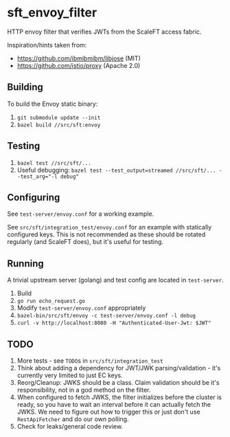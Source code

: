 # sft_envoy_filter
HTTP envoy filter that verifies JWTs from the ScaleFT access fabric.

Inspiration/hints taken from:
* https://github.com/ibmibmibm/libjose (MIT)
* https://github.com/istio/proxy (Apache 2.0)

## Building

To build the Envoy static binary:

1. `git submodule update --init`
2. `bazel build //src/sft:envoy`

## Testing

1. `bazel test //src/sft/...`
2. Useful debugging: `bazel test --test_output=streamed //src/sft/... --test_arg="-l debug"`

## Configuring

See `test-server/envoy.conf` for a working example.

See `src/sft/integration_test/envoy.conf` for an example with statically configured keys. This is not recommended as these should be rotated regularly (and ScaleFT does), but it's useful for testing.

## Running

A trivial upstream server (golang) and test config are located in `test-server`.

1. Build
2. `go run echo_request.go`
3. Modify `test-server/envoy.conf` appropriately
3. `bazel-bin/src/sft/envoy -c test-server/envoy.conf -l debug`
4. `curl -v http://localhost:8080 -H "Authenticated-User-Jwt: $JWT"`

## TODO

1. More tests - see `TODO`s in `src/sft/integration_test`
2. Think about adding a dependency for JWT/JWK parsing/validation - it's currently very limited to just EC keys.
3. Reorg/Cleanup: JWKS should be a class. Claim validation should be it's responsibility, not in a god method on the filter.
4. When configured to fetch JWKS, the filter initializes before the cluster is ready, so you have to wait an interval before it can actually fetch the JWKS. We need to figure out how to trigger this or just don't use `RestApiFetcher` and do our own polling.
5. Check for leaks/general code review.
